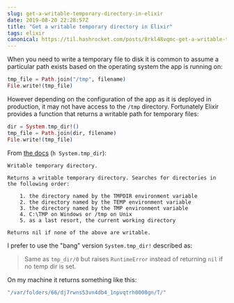 ```yaml
---
slug: get-a-writable-temporary-directory-in-elixir
date: 2019-08-20 22:28:57Z
title: "Get a writable temporary directory in Elixir"
tags: elixir
canonical: https://til.hashrocket.com/posts/8rkl48vqmc-get-a-writable-temporary-directory-in-elixir
---
```



When you need to write a temporary file to disk it is common to assume a particular path exists based on the operating system the app is running on:

```elixir
tmp_file = Path.join("/tmp", filename)
File.write!(tmp_file)
```

However depending on the configuration of the app as it is deployed in production, it may not have access to the `/tmp` directory. Fortunately Elixir provides a function that returns a writable path for temporary files:

```elixir
dir = System.tmp_dir!()
tmp_file = Path.join(dir, filename)
File.write!(tmp_file)
```

From [the docs](https://hexdocs.pm/elixir/System.html#tmp_dir/0) (`h System.tmp_dir`):

```
Writable temporary directory.

Returns a writable temporary directory. Searches for directories in the following order:

    1. the directory named by the TMPDIR environment variable
    2. the directory named by the TEMP environment variable
    3. the directory named by the TMP environment variable
    4. C:\TMP on Windows or /tmp on Unix
    5. as a last resort, the current working directory

Returns nil if none of the above are writable.
```

I prefer to use the "bang" version `System.tmp_dir!` described as:

> Same as `tmp_dir/0` but raises `RuntimeError` instead of returning `nil` if no temp dir is set.

On my machine it returns something like this:

```elixir
"/var/folders/66/dj7rwns53vn4db4_1npvqtrh0000gn/T/"
```
